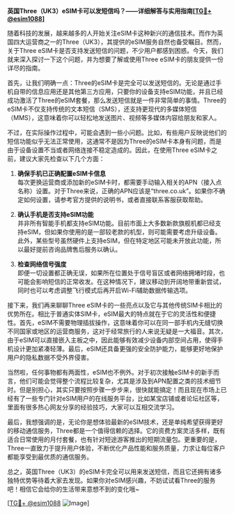 **英国Three（UK3）eSIM卡可以发短信吗？——详细解答与实用指南[[TG💪+ @esim1088](https://t.me/s/esim1088)]**

随着科技的发展，越来越多的人开始关注eSIM卡这种新兴的通信技术。而作为英国四大运营商之一的Three（UK3），其提供的eSIM服务自然也备受瞩目。然而，关于Three eSIM卡是否支持发送短信的问题，不少用户都感到困惑。今天，我们就来深入探讨一下这个问题，并为想要了解或使用Three eSIM卡的朋友提供一份详尽的指南。

首先，让我们明确一点：Three的eSIM卡是完全可以发送短信的。无论是通过手机自带的信息应用还是其他第三方应用，只要你的设备支持eSIM功能，并且已经成功激活了Three的eSIM套餐，那么发送短信就是一件非常简单的事情。Three的eSIM卡不仅支持传统的文本短信（SMS），还支持更现代的多媒体短信（MMS），这意味着你可以轻松地发送图片、视频等多媒体内容给朋友和家人。

不过，在实际操作过程中，可能会遇到一些小问题。比如，有些用户反映说他们的短信功能似乎无法正常使用，这通常不是因为Three的eSIM卡本身有问题，而是由于设备设置不当或者网络连接不稳定造成的。因此，在使用Three eSIM卡之前，建议大家先检查以下几个方面：

1. **确保手机已正确配置eSIM卡信息**  
   每次更换运营商或添加新的eSIM卡时，都需要手动输入相关的APN（接入点名称）设置。对于Three来说，正确的APN应该是“three.co.uk”。如果你不确定如何设置，请参考官方提供的说明书，或者直接联系客服获取帮助。

2. **确认手机是否支持eSIM功能**  
   并非所有智能手机都支持eSIM功能。目前市面上大多数新款旗舰机都已经支持eSIM，但如果你使用的是一部较老款的机型，则可能需要考虑升级设备。此外，某些型号虽然硬件上支持eSIM，但在特定地区可能未开放此功能，所以最好提前咨询品牌售后服务以确认。

3. **检查网络信号强度**  
   即便一切设置都正确无误，如果所在位置处于信号盲区或者网络拥堵时段，也可能会影响短信的正常收发。在这种情况下，建议移动到开阔地带重新尝试，同时也可以考虑调整飞行模式后再开启Wi-Fi辅助数据传输选项。

接下来，我们再来聊聊Three eSIM卡的一些亮点以及它与其他传统SIM卡相比的优势所在。相比于普通实体SIM卡，eSIM最大的特点就在于它的灵活性和便捷性。首先，eSIM不需要物理插拔操作，这意味着你可以在同一部手机内无缝切换不同国家或地区的运营商服务，这对于经常旅行的人来说无疑是一大福音。其次，由于eSIM可以直接嵌入主板之中，因此能够有效减少设备内部空间占用，使得手机设计更加紧凑轻薄。最后，eSIM还具备更强的安全防护能力，能够更好地保护用户的隐私数据不受外界侵害。

当然啦，任何事物都有两面性，eSIM也不例外。对于初次接触eSIM卡的新手而言，他们可能会觉得整个流程比较复杂，尤其是涉及到APN配置之类的技术细节时。但是别担心，其实只要按照步骤一步步来，很快就能搞定！而且现在市场上已经有了一些专门针对eSIM用户的在线服务平台，比如某宝店铺或者论坛社区等，里面有很多热心网友分享的经验技巧，大家可以互相交流学习。

最后，我想强调的是，无论你是想体验最新的eSIM技术，还是单纯希望获得更好的移动通信服务，Three都是一个值得信赖的选择。它的资费方案灵活多样，既有适合日常使用的月付套餐，也有针对短途游客推出的短期流量包。更重要的是，Three一直致力于提升用户体验，不断优化产品性能和服务质量，力求让每位客户都能享受到最优质的通信服务。

总之，英国Three（UK3）的eSIM卡完全可以用来发送短信，而且它还拥有诸多独特优势等待着大家去发现。如果你对eSIM感兴趣，不妨试试看Three的服务吧！相信它会给你的生活带来意想不到的变化哦~ 

[[TG💪+ @esim1088](https://t.me/s/esim1088) ![Image](https://i.postimg.cc/4NQfJmqS/Snipaste-2025-05-13-00-14-12.png)]